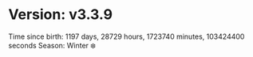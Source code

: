 # Version: v3.3.9
Time since birth: 1197 days, 28729 hours, 1723740 minutes, 103424400 seconds
Season: Winter ❄️
